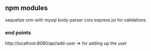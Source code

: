 ## npm modules
sequelize orm with mysql
body-parser
cors
express
joi for validations


### end points
http://localhost:8080/api/add-user => for adding up the user 
